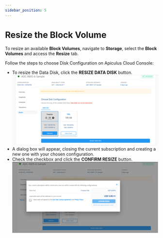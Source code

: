 ```yaml
---
sidebar_position: 5
---
```


# Resize the Block Volume

To resize an available **Block Volumes**, navigate to **Storage**, select the **Block Volumes** and access the **Resize** tab.

Follow the steps to choose Disk Configuration on Apiculus Cloud Console:

- To resize the Data Disk, click the **RESIZE DATA DISK** button.  
	![Resize](img/Resize1.png)
- A dialog box will appear, closing the current subscription and creating a new one with your chosen configuration.  
- Check the checkbox and click the **CONFIRM RESIZE** button.
	![Resize](img/Resize2.png)